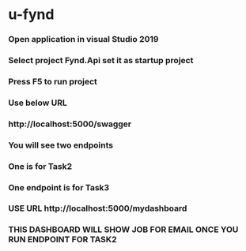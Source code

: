 # u-fynd
### Open application in visual Studio 2019
### Select project Fynd.Api  set it as startup project
###  Press F5 to run project
###  Use below URL
###  http://localhost:5000/swagger
###  You will see two endpoints
###  One is for Task2
###  One endpoint is for Task3
###  USE URL http://localhost:5000/mydashboard
###  THIS DASHBOARD WILL SHOW JOB FOR EMAIL ONCE YOU RUN ENDPOINT FOR TASK2

